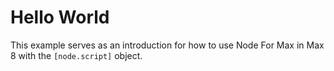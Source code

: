 # Hello World

This example serves as an introduction for how to use Node For Max in Max 8 with the `[node.script]` object.